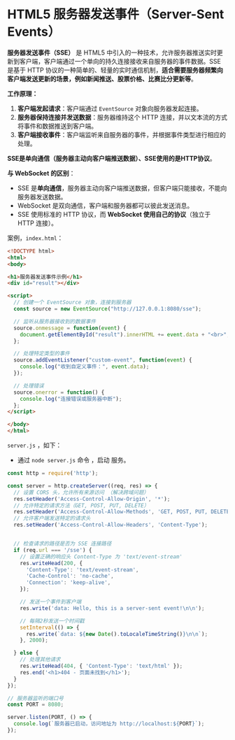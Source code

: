 # HTML5 服务器发送事件（Server-Sent Events）

**服务器发送事件（SSE）** 是 HTML5 中引入的一种技术，允许服务器推送实时更新到客户端，客户端通过一个单向的持久连接接收来自服务器的事件数据。SSE 是基于 HTTP 协议的一种简单的、轻量的实时通信机制，**适合需要服务器频繁向客户端发送更新的场景，例如新闻推送、股票价格、比赛比分更新等**。



**工作原理：**

1. **客户端发起请求**：客户端通过 `EventSource` 对象向服务器发起连接。
2. **服务器保持连接并发送数据**：服务器维持这个 HTTP 连接，并以文本流的方式将事件和数据推送到客户端。
3. **客户端接收事件**：客户端监听来自服务器的事件，并根据事件类型进行相应的处理。



**SSE是单向通信（服务器主动向客户端推送数据）、SSE使用的是HTTP协议**。

**与 WebSocket 的区别**：

- SSE 是**单向通信**，服务器主动向客户端推送数据，但客户端只能接收，不能向服务器发送数据。
- WebSocket 是双向通信，客户端和服务器都可以彼此发送消息。
- SSE 使用标准的 HTTP 协议，而 **WebSocket 使用自己的协议**（独立于 HTTP 连接）。



案例，`index.html`：

```html
<!DOCTYPE html>
<html>
<body>

<h1>服务器发送事件示例</h1>
<div id="result"></div>

<script>
  // 创建一个 EventSource 对象，连接到服务器
  const source = new EventSource("http://127.0.0.1:8080/sse");

  // 监听从服务器接收到的数据事件
  source.onmessage = function(event) {
    document.getElementById("result").innerHTML += event.data + "<br>";
  };

  // 处理特定类型的事件
  source.addEventListener("custom-event", function(event) {
    console.log("收到自定义事件：", event.data);
  });

  // 处理错误
  source.onerror = function() {
    console.log("连接错误或服务器中断");
  };
</script>

</body>
</html>
```

`server.js` ，如下：

- 通过 `node server.js` 命令 ，启动 服务。

```js
const http = require('http');

const server = http.createServer((req, res) => {
  // 设置 CORS 头，允许所有来源访问 （解决跨域问题）
  res.setHeader('Access-Control-Allow-Origin', '*');
  // 允许特定的请求方法（GET, POST, PUT, DELETE）
  res.setHeader('Access-Control-Allow-Methods', 'GET, POST, PUT, DELETE');
  // 允许客户端发送特定的请求头
  res.setHeader('Access-Control-Allow-Headers', 'Content-Type');


  // 检查请求的路径是否为 SSE 连接路径
  if (req.url === '/sse') {
    // 设置正确的响应头 Content-Type 为 'text/event-stream'
    res.writeHead(200, {
      'Content-Type': 'text/event-stream',
      'Cache-Control': 'no-cache',
      'Connection': 'keep-alive',
    });

    // 发送一个事件到客户端
    res.write('data: Hello, this is a server-sent event!\n\n');

    // 每隔2秒发送一个时间戳
    setInterval(() => {
      res.write(`data: ${new Date().toLocaleTimeString()}\n\n`);
    }, 2000);

  } else {
    // 处理其他请求
    res.writeHead(404, { 'Content-Type': 'text/html' });
    res.end('<h1>404 - 页面未找到</h1>');
  }
});

// 服务器监听的端口号
const PORT = 8080;

server.listen(PORT, () => {
  console.log(`服务器已启动，访问地址为 http://localhost:${PORT}`);
});
```

